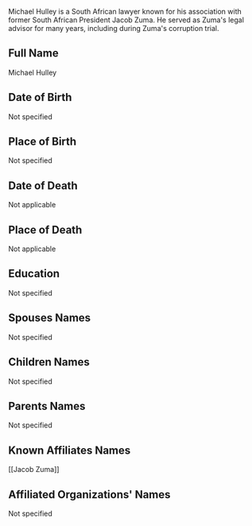 Michael Hulley is a South African lawyer known for his association with former South African President Jacob Zuma. He served as Zuma's legal advisor for many years, including during Zuma's corruption trial. 

## Full Name
Michael Hulley

## Date of Birth
Not specified

## Place of Birth
Not specified

## Date of Death
Not applicable

## Place of Death
Not applicable

## Education
Not specified

## Spouses Names
Not specified

## Children Names
Not specified

## Parents Names
Not specified

## Known Affiliates Names
[[Jacob Zuma]]

## Affiliated Organizations' Names
Not specified

